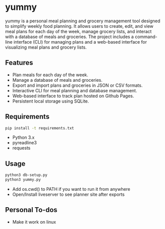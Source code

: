 # yummy

yummy is a personal meal planning and grocery management tool designed to simplify weekly food planning. It allows users to create, edit, and view meal plans for each day of the week, manage grocery lists, and interact with a database of meals and groceries. The project includes a command-line interface (CLI) for managing plans and a web-based interface for visualizing meal plans and grocery lists.

## Features

- Plan meals for each day of the week.
- Manage a database of meals and groceries.
- Export and import plans and groceries in JSON or CSV formats.
- Interactive CLI for meal planning and database management.
- Web-based interface to track plan hosted on Github Pages.
- Persistent local storage using SQLite.

## Requirements

```bash
pip install -t requirements.txt
```

- Python 3.x
- pyreadline3
- requests

## Usage

```bash
python3 db-setup.py
python3 yummy.py
```

- Add os.cwd() to PATH if you want to run it from anywhere
- Open/Install liveserver to see planner site after exports

## Personal To-dos

- Make it work on linux
